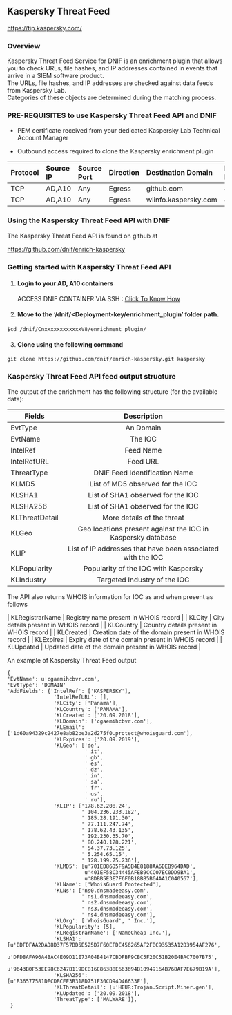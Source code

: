 ## Kaspersky Threat Feed   
  https://tip.kaspersky.com/

### Overview
Kaspersky Threat Feed Service for DNIF is an enrichment plugin that allows you to check URLs, file hashes, and IP addresses contained in events that arrive in a SIEM software product.   
The URLs, file hashes, and IP addresses are checked against data feeds from Kaspersky Lab.  
Categories of these objects are determined during the matching process.

### PRE-REQUISITES to use  Kaspersky Threat Feed API and DNIF  

- PEM certificate received from your dedicated Kaspersky Lab Technical Account Manager

- Outbound access required to clone the Kaspersky enrichment plugin 

| Protocol   | Source IP  | Source Port  | Direction	 | Destination Domain | Destination Port  |  
|:------------- |:-------------|:-------------|:-------------|:-------------|:-------------|  
| TCP | AD,A10 | Any | Egress	| github.com | 443 |
| TCP | AD,A10 | Any | Egress	| wlinfo.kaspersky.com | 443 |   

   

### Using the Kaspersky Threat Feed API with DNIF
 The  Kaspersky Threat Feed API is found on github at

https://github.com/dnif/enrich-kaspersky

### Getting started with Kaspersky Threat Feed  API

1. ####    Login to your AD, A10 containers  
   ACCESS DNIF CONTAINER VIA SSH : [Click To Know How](https://dnif.it/docs/guides/tutorials/access-dnif-container-via-ssh.html)
2. ####    Move to the ‘/dnif/<Deployment-key/enrichment_plugin’ folder path.
```
$cd /dnif/CnxxxxxxxxxxxxV8/enrichment_plugin/
```
3. ####   Clone using the following command  
```  
git clone https://github.com/dnif/enrich-kaspersky.git kaspersky
```
### Kaspersky Threat Feed API feed output structure
The output of the enrichment has the following structure (for the available data):

  | Fields        | Description  |
| ------------- |:-------------:|
| EvtType      | An Domain |
| EvtName      | The IOC      |
| IntelRef | Feed Name      |
| IntelRefURL | Feed URL    |
| ThreatType | DNIF Feed Identification Name |      
| KLMD5 | List of MD5 observed for the IOC  |
| KLSHA1  | List of SHA1 observed for the IOC  |
| KLSHA256  | List of SHA1 observed for the IOC  |
| KLThreatDetail  | More details of the threat  |
| KLGeo  | Geo locations present against the IOC in Kaspersky database  |
| KLIP  | List of IP addresses that have been associated with the IOC  |
| KLPopularity  | Popularity of the IOC with Kaspersky |
| KLIndustry  | Targeted Industry of the IOC |

The API also returns WHOIS information for IOC as and when present as follows

| KLRegistrarName  | Registry name present in WHOIS record | 
| KLCity  | City details present in WHOIS record |
| KLCountry  | Country details present in WHOIS record |
| KLCreated  | Creation date of the domain present in WHOIS record |
| KLExpires | Expiry date of the domain present in WHOIS record |
| KLUpdated  | Updated date of the domain present in WHOIS record |  

An example of Kaspersky Threat Feed output
```
{
'EvtName': u'cgaemihcbvr.com',
'EvtType': 'DOMAIN'
'AddFields': {'IntelRef': ['KASPERSKY'],
               'IntelRefURL': [],
               'KLCity': ['Panama'],
               'KLCountry': ['PANAMA'],
               'KLCreated': ['20.09.2018'],
               'KLDomain': ['cgaemihcbvr.com'],
               'KLEmail': ['1d60a94329c2427e8ab82be3a2d275f0.protect@whoisguard.com'],
               'KLExpires': ['20.09.2019'],
               'KLGeo': ['de',
                         ' it',
                         ' gb',
                         ' es',
                         ' dz',
                         ' in',
                         ' sa',
                         ' fr',
                         ' us',
                         ' ru'],
               'KLIP': ['178.62.208.24',
                        ' 104.236.233.182',
                        ' 185.28.191.30',
                        ' 77.111.247.74',
                        ' 178.62.43.135',
                        ' 192.230.35.70',
                        ' 80.240.128.221',
                        ' 54.37.73.125',
                        ' 5.254.65.15',
                        ' 128.199.75.236'],
               'KLMD5': [u'701ED86D5F9A5B4E8188AA6DEB964DAD',
                         u'401EF58C34445AFEB9CCC07EC0DD9BA1',
                         u'8DBB5E3E7F6F0B18BB5B64AA1C040567'],
               'KLName': ['WhoisGuard Protected'],
               'KLNs': ['ns0.dnsmadeeasy.com',
                        ' ns1.dnsmadeeasy.com',
                        ' ns2.dnsmadeeasy.com',
                        ' ns3.dnsmadeeasy.com',
                        ' ns4.dnsmadeeasy.com'],
               'KLOrg': ['WhoisGuard', ' Inc.'],
               'KLPopularity': [5],
               'KLRegistrarName': ['NameCheap Inc.'],
               'KLSHA1': [u'BDFDFAA2DAD8D37F57BD5E525D7F60EFDE456265AF2FBC93535A12D3954AF276',
                          u'DFD8AFA96A4BAC4E09D11E73A04B4147CBDFBF9CBC5F20C51B20E4BAC7007B75',
                          u'9643B0F53EE98C6247B119DCB16C86388E663694B10949164B768AF7E679B19A'],
               'KLSHA256': [u'B36577581DECDBCEF3B318D751F30CD94D46633F'],
               'KLThreatDetail': [u'HEUR:Trojan.Script.Miner.gen'],
               'KLUpdated': ['20.09.2018'],
               'ThreatType': ['MALWARE']},
 }
```
